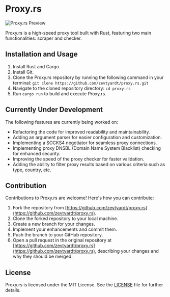 # Proxy.rs

![Proxy.rs Preview](https://i.ibb.co/4mwh4VH/a.png)

Proxy.rs is a high-speed proxy tool built with Rust, featuring two main functionalities: scraper and checker.

## Installation and Usage

1. Install Rust and Cargo.
2. Install Git.
3. Clone the Proxy.rs repository by running the following command in your terminal:
  `git clone https://github.com/zevtyardt/proxy.rs.git`
4. Navigate to the cloned repository directory:
  `cd proxy.rs`
5. Run `cargo run` to build and execute Proxy.rs.

## Currently Under Development

The following features are currently being worked on:

- Refactoring the code for improved readability and maintainability.
- Adding an argument parser for easier configuration and customization.
- Implementing a SOCKS4 negotiator for seamless proxy connections.
- Implementing proxy DNSBL (Domain Name System Blacklist) checking for enhanced security.
- Improving the speed of the proxy checker for faster validation.
- Adding the ability to filter proxy results based on various criteria such as type, country, etc.

## Contribution

Contributions to Proxy.rs are welcome! Here's how you can contribute:

1. Fork the repository from [https://github.com/zevtyardt/proxy.rs](https://github.com/zevtyardt/proxy.rs).
2. Clone the forked repository to your local machine.
3. Create a new branch for your changes.
4. Implement your enhancements and commit them.
5. Push the branch to your GitHub repository.
6. Open a pull request in the original repository at [https://github.com/zevtyardt/proxy.rs](https://github.com/zevtyardt/proxy.rs), describing your changes and why they should be merged.

## License

Proxy.rs is licensed under the MIT License. See the [LICENSE](https://github.com/zevtyardt/proxy.rs/blob/main/LICENSE) file for further details.
